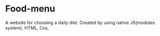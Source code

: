 # Food-menu
A website for choosing a daily diet.
Created by using native JS(modules system), HTML, Css,
